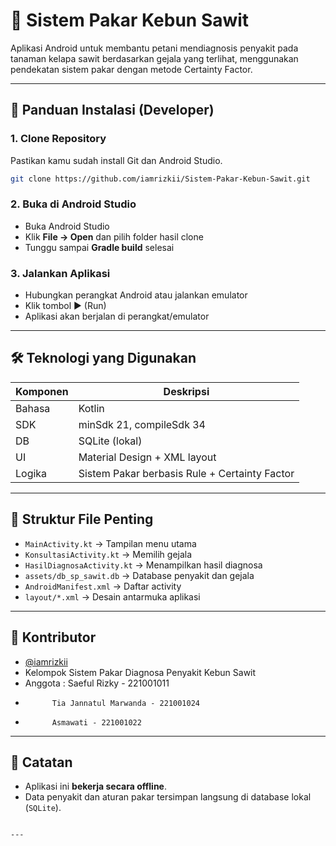 
# 🌴 Sistem Pakar Kebun Sawit

Aplikasi Android untuk membantu petani mendiagnosis penyakit pada tanaman kelapa sawit berdasarkan gejala yang terlihat, menggunakan pendekatan sistem pakar dengan metode Certainty Factor.

---

## 📲 Panduan Instalasi (Developer)

### 1. Clone Repository
Pastikan kamu sudah install Git dan Android Studio.

```bash
git clone https://github.com/iamrizkii/Sistem-Pakar-Kebun-Sawit.git
````

### 2. Buka di Android Studio

* Buka Android Studio
* Klik **File → Open** dan pilih folder hasil clone
* Tunggu sampai **Gradle build** selesai

### 3. Jalankan Aplikasi

* Hubungkan perangkat Android atau jalankan emulator
* Klik tombol ▶️ (Run)
* Aplikasi akan berjalan di perangkat/emulator

---

## 🛠️ Teknologi yang Digunakan

| Komponen | Deskripsi                                     |
| -------- | --------------------------------------------- |
| Bahasa   | Kotlin                                        |
| SDK      | minSdk 21, compileSdk 34                      |
| DB       | SQLite (lokal)                                |
| UI       | Material Design + XML layout                  |
| Logika   | Sistem Pakar berbasis Rule + Certainty Factor |

---

## 📁 Struktur File Penting

* `MainActivity.kt` → Tampilan menu utama
* `KonsultasiActivity.kt` → Memilih gejala
* `HasilDiagnosaActivity.kt` → Menampilkan hasil diagnosa
* `assets/db_sp_sawit.db` → Database penyakit dan gejala
* `AndroidManifest.xml` → Daftar activity
* `layout/*.xml` → Desain antarmuka aplikasi

---

## 👥 Kontributor

* [@iamrizkii](https://github.com/iamrizkii)
* Kelompok Sistem Pakar Diagnosa Penyakit Kebun Sawit
* Anggota : Saeful Rizky - 221001011
*           Tia Jannatul Marwanda - 221001024
*           Asmawati - 221001022

---

## 📌 Catatan

* Aplikasi ini **bekerja secara offline**.
* Data penyakit dan aturan pakar tersimpan langsung di database lokal (`SQLite`).

```

---

